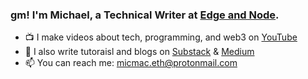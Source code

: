 ### gm! I'm Michael, a Technical Writer at [Edge and Node](https://edgeandnode.com/).

- 📺 I make videos about tech, programming, and web3 on [YouTube](https://www.youtube.com/@michael-macaulay)
- 📝 I also write tutoraisl and blogs on [Substack](https://michaelmacaulay.substack.com/) & [Medium](https://micmac.blog/)
- 📫 You can reach me: micmac.eth@protonmail.com
